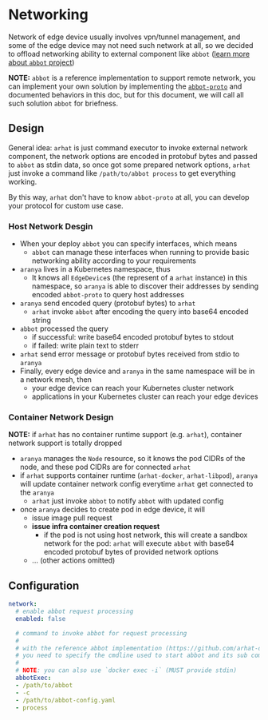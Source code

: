 # Networking

Network of edge device usually involves vpn/tunnel management, and some of the edge device may not need such network at all, so we decided to offload networking ability to external component like `abbot` ([learn more about `abbot` project](https://github.com/arhat-dev/abbot))

__NOTE:__ `abbot` is a reference implementation to support remote network, you can implement your own solution by implementing the [`abbot-proto`](https://github.com/arhat-dev/abbot-proto) and documented behaviors in this doc, but for this document, we will call all such solution `abbot` for briefness.

## Design

General idea: `arhat` is just command executor to invoke external network component, the network options are encoded in protobuf bytes and passed to `abbot` as stdin data, so once got some prepared network options, `arhat` just invoke a command like `/path/to/abbot process` to get everything working.

By this way, `arhat` don't have to know `abbot-proto` at all, you can develop your protocol for custom use case.

### Host Network Desgin

- When your deploy `abbot` you can specify interfaces, which means
  - `abbot` can manage these interfaces when running to provide basic networking ability according to your requirements
- `aranya` lives in a Kubernetes namespace, thus
  - It knows all `EdgeDevice`s (the represent of a `arhat` instance) in this namespace, so `aranya` is able to discover their addresses by sending encoded `abbot-proto` to query host addresses
- `aranya` send encoded query (protobuf bytes) to `arhat`
  - `arhat` invoke `abbot` after encoding the query into base64 encoded string
- `abbot` processed the query
  - if successful: write base64 encoded protobuf bytes to stdout
  - if failed: write plain text to stderr
- `arhat` send error message or protobuf bytes received from stdio to `aranya`
- Finally, every edge device and `aranya` in the same namespace will be in a network mesh, then
  - your edge device can reach your Kubernetes cluster network
  - applications in your Kubernetes cluster can reach your edge devices

### Container Network Design

__NOTE:__ if `arhat` has no container runtime support (e.g. `arhat`), container network support is totally dropped

- `aranya` manages the `Node` resource, so it knows the pod CIDRs of the node, and these pod CIDRs are for connected `arhat`
- if `arhat` supports container runtime (`arhat-docker`, `arhat-libpod`), `aranya` will update container network config everytime `arhat` get connected to the `aranya`
  - `arhat` just invoke `abbot` to notify `abbot` with updated config
- once `aranya` decides to create pod in edge device, it will
  - issue image pull request
  - __issue infra container creation request__
    - if the pod is not using host network, this will create a sandbox network for the pod: `arhat` will execute `abbot` with base64 encoded protobuf bytes of provided network options
  - ... (other actions omitted)

## Configuration

```yaml
network:
  # enable abbot request processing
  enabled: false

  # command to invoke abbot for request processing
  #
  # with the reference abbot implementation (https://github.com/arhat-dev/abbot)
  # you need to specify the cmdline used to start abbot and its sub command `process`
  #
  # NOTE: you can also use `docker exec -i` (MUST provide stdin)
  abbotExec:
  - /path/to/abbot
  - -c
  - /path/to/abbot-config.yaml
  - process
```
